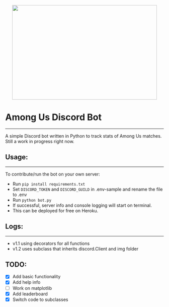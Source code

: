 <p align="center">
  <img width="460" height="300" src="https://steamcdn-a.akamaihd.net/steam/apps/945360/header.jpg?t=1581973789">
</p>

# Among Us Discord Bot
---
A simple Discord bot written in Python to track stats of Among Us matches. <br>
Still a work in progress right now.

## Usage:
---
To contribute/run the bot on your own server:

* Run ```pip install requirements.txt```
* Set ```DISCORD_TOKEN``` and ```DISCORD_GUILD``` in .env-sample and rename the file to .env
* Run ```python bot.py```
* If successful, server info and console logging will start on terminal.
* This can be deployed for free on Heroku.

## Logs:
---
* v1.1 using decorators for all functions
* v1.2 uses subclass that inherits discord.Client and img folder

## TODO:

- [X] Add basic functionality
- [X] Add help info
- [ ] Work on matplotlib
- [X] Add leaderboard
- [X] Switch code to subclasses
